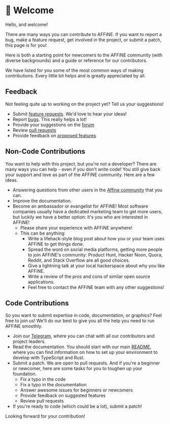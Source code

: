 # 🎉 Welcome

Hello, and welcome!

There are many ways you can contribute to AFFiNE. If you want to report a bug, make a feature request, get involved in the project, or submit a patch, this page is for you!

Here is both a starting point for newcomers to the AFFiNE community (with diverse backgrounds) and a guide or reference for our contributors.

We have listed for you some of the most common ways of making contributions. Every little bit helps and is greatly appreciated by all.

## Feedback

Not feeling quite up to working on the project yet? Tell us your suggestions!

* Submit [feature requests](https://github.com/toeverything/AFFiNE/issues). We'd love to hear your ideas!
* Report [bugs](https://github.com/toeverything/AFFiNE/issues). This really helps a lot!
* Provide your suggestions on the [forum](https://github.com/toeverything/AFFiNE/discussions)
* Review [pull requests](https://github.com/toeverything/AFFiNE/pulls)
* Provide feedback on [proposed features](https://github.com/toeverything/AFFiNE/issues)

## Non-Code Contributions

You want to help with this project, but you're not a developer? There are many ways you can help - even if you don't write code! You still give back your support and love as part of the AFFiNE community. Here are a few ideas.

* Answering questions from other users in the [Affine community](https://www.reddit.com/r/Affine/) that you can.
* Improve the documentation.
* Become an ambassador or evangelist for AFFiNE! Most software companies usually have a dedicated marketing team to get more users, but luckily we have a better option: it's you who are interested in AFFiNE!
  * Please share your experience with AFFiNE anywhere!
  * This can be anything:
    * Write a lifehack-style blog post about how you or your team uses AFFiNE to get things done.
    * Spread the word on social media platforms, getting more people to join AFFiNE's community: Product Hunt, Hacker Noon, Quora, Reddit, and Stack Overflow are all good choices.
    * Give a lightning talk at your local hackerspace about why you like AFFiNE.
    * Write a review of the pros and cons of similar open source applications.
    * Feel free to contact the AFFiNE team with any other suggestions!

## Code Contributions

So you want to submit expertise in code, documentation, or graphics? Feel free to join us! We'll do our best to give you all the help you need to run AFFiNE smoothly.

* Join our [Telegram](https://t.me/affineworkos), where you can chat with all our contributors and project leaders.
* Read the documentation. You should start with our main [README](https://github.com/toeverything/AFFiNE#readme), where you can find information on how to set up your environment to develop with TypeScript and Rust.
* Submit a patch. We are open to pull requests. And if you're a beginner or newcomer, here are some tasks for you to toughen up your foundation.
  * Fix a typo in the code
  * Fix a typo in the documentation
  * Answer awesome issues for beginners or newcomers
  * Provide feedback on suggested features
  * Review pull requests
* If you're ready to code (which could be a lot), submit a patch!

Looking forward for your contribution!

